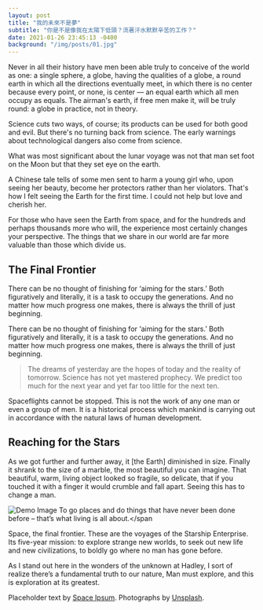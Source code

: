 ```yaml
---
layout: post
title: "我的未來不是夢"
subtitle: "你是不是像我在太陽下低頭？流著汗水默默辛苦的工作？"
date: 2021-01-26 23:45:13 -0400
background: "/img/posts/01.jpg"
---
```


<p>
    Never in all their history have men been able truly to conceive of the world
    as one: a single sphere, a globe, having the qualities of a globe, a round
    earth in which all the directions eventually meet, in which there is no
    center because every point, or none, is center — an equal earth which all
    men occupy as equals. The airman's earth, if free men make it, will be truly
    round: a globe in practice, not in theory.
</p>

<p>
    Science cuts two ways, of course; its products can be used for both good and
    evil. But there's no turning back from science. The early warnings about
    technological dangers also come from science.
</p>

<p>
    What was most significant about the lunar voyage was not that man set foot
    on the Moon but that they set eye on the earth.
</p>

<p>
    A Chinese tale tells of some men sent to harm a young girl who, upon seeing
    her beauty, become her protectors rather than her violators. That's how I
    felt seeing the Earth for the first time. I could not help but love and
    cherish her.
</p>

<p>
    For those who have seen the Earth from space, and for the hundreds and
    perhaps thousands more who will, the experience most certainly changes your
    perspective. The things that we share in our world are far more valuable
    than those which divide us.
</p>

<h2 class="section-heading">The Final Frontier</h2>

<p>
    There can be no thought of finishing for ‘aiming for the stars.’ Both
    figuratively and literally, it is a task to occupy the generations. And no
    matter how much progress one makes, there is always the thrill of just
    beginning.
</p>

<p>
    There can be no thought of finishing for ‘aiming for the stars.’ Both
    figuratively and literally, it is a task to occupy the generations. And no
    matter how much progress one makes, there is always the thrill of just
    beginning.
</p>

<blockquote class="blockquote">
    The dreams of yesterday are the hopes of today and the reality of tomorrow.
    Science has not yet mastered prophecy. We predict too much for the next year
    and yet far too little for the next ten.
</blockquote>

<p>
    Spaceflights cannot be stopped. This is not the work of any one man or even
    a group of men. It is a historical process which mankind is carrying out in
    accordance with the natural laws of human development.
</p>

<h2 class="section-heading">Reaching for the Stars</h2>

<p>
    As we got further and further away, it [the Earth] diminished in size.
    Finally it shrank to the size of a marble, the most beautiful you can
    imagine. That beautiful, warm, living object looked so fragile, so delicate,
    that if you touched it with a finger it would crumble and fall apart. Seeing
    this has to change a man.
</p>

<img
    class="img-fluid"
    src="https://source.unsplash.com/Mn9Fa_wQH-M/800x450"
    alt="Demo Image"
/>
<span class="caption text-muted"
    >To go places and do things that have never been done before – that’s what
living is all about.</span

>

<p>
    Space, the final frontier. These are the voyages of the Starship Enterprise.
    Its five-year mission: to explore strange new worlds, to seek out new life
    and new civilizations, to boldly go where no man has gone before.
</p>

<p>
    As I stand out here in the wonders of the unknown at Hadley, I sort of
    realize there’s a fundamental truth to our nature, Man must explore, and
    this is exploration at its greatest.
</p>

<p>
    Placeholder text by <a href="http://spaceipsum.com/">Space Ipsum</a>.
    Photographs by <a href="https://unsplash.com/">Unsplash</a>.
</p>
